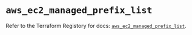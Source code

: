 # `aws_ec2_managed_prefix_list`

Refer to the Terraform Registory for docs: [`aws_ec2_managed_prefix_list`](https://www.terraform.io/docs/providers/aws/r/ec2_managed_prefix_list).
